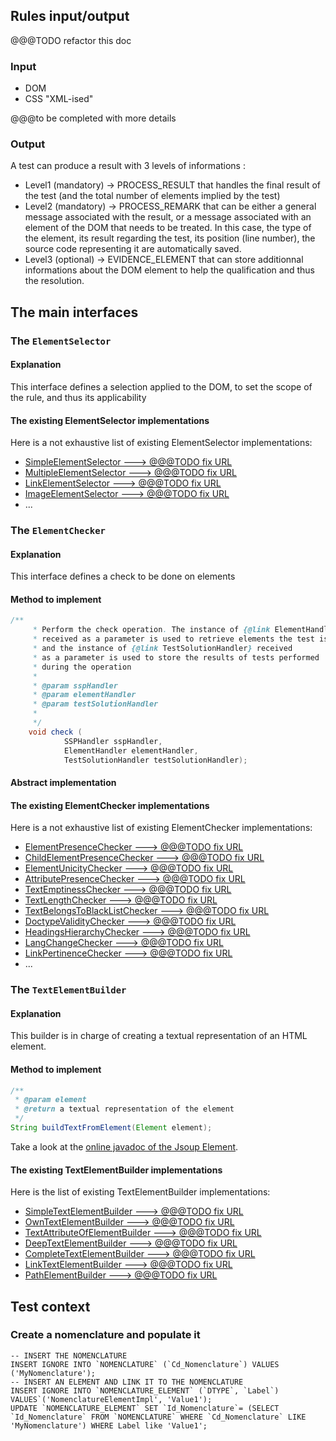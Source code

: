 ## Rules input/output

@@@TODO refactor this doc

### Input

* DOM
* CSS "XML-ised"

@@@to be completed with more details

### Output

A test can produce a result with 3 levels of informations :

* Level1 (mandatory) -> PROCESS_RESULT that handles the final result of the test (and the total number of elements implied by the test)
* Level2 (mandatory) -> PROCESS_REMARK that can be either a general message associated with the result, or a message associated with an element of the DOM that needs to be treated. In this case, the type of the element, its result regarding the test, its position (line number), the source code representing it are automatically saved.
* Level3 (optional) -> EVIDENCE_ELEMENT that can store additionnal informations about the DOM element to help the qualification and thus the resolution.

## The main interfaces

### The `ElementSelector`

#### Explanation

This interface defines a selection applied to the DOM, to set the scope of the rule, and thus its applicability

#### The existing ElementSelector implementations

Here is a not exhaustive list of existing ElementSelector implementations:

* [SimpleElementSelector ---> @@@TODO fix URL](#https://asqatasun.org/Javadoc/LATEST/org/asqatasun/rules/elementselector/SimpleElementSelector.html)
* [MultipleElementSelector ---> @@@TODO fix URL](#https://asqatasun.org/Javadoc/LATEST/org/asqatasun/rules/elementselector/MultipleElementSelector.html)
* [LinkElementSelector ---> @@@TODO fix URL](#https://asqatasun.org/Javadoc/LATEST/org/asqatasun/rules/elementselector/LinkElementSelector.html)
* [ImageElementSelector ---> @@@TODO fix URL](#https://asqatasun.org/Javadoc/LATEST/org/asqatasun/rules/elementselector/ImageElementSelector.html)
* ...

### The `ElementChecker`

#### Explanation

This interface defines a check to be done on elements

#### Method to implement

```java
/**
     * Perform the check operation. The instance of {@link ElementHandler} 
     * received as a parameter is used to retrieve elements the test is about
     * and the instance of {@link TestSolutionHandler} received 
     * as a parameter is used to store the results of tests performed 
     * during the operation
     * 
     * @param sspHandler
     * @param elementHandler
     * @param testSolutionHandler
     *  
     */
    void check (
            SSPHandler sspHandler, 
            ElementHandler elementHandler, 
            TestSolutionHandler testSolutionHandler);
```

#### Abstract implementation

#### The existing ElementChecker implementations

Here is a not exhaustive list of existing ElementChecker implementations:

* [ElementPresenceChecker ---> @@@TODO fix URL](#https://asqatasun.org/Javadoc/LATEST/org/asqatasun/rules/elementchecker/element/ElementPresenceChecker.html)
* [ChildElementPresenceChecker ---> @@@TODO fix URL](#https://asqatasun.org/Javadoc/LATEST/org/asqatasun/rules/elementchecker/element/ChildElementPresenceChecker.html)
* [ElementUnicityChecker ---> @@@TODO fix URL](#https://asqatasun.org/Javadoc/LATEST/org/asqatasun/rules/elementchecker/element/ElementUnicityChecker.html)
* [AttributePresenceChecker ---> @@@TODO fix URL](#https://asqatasun.org/Javadoc/LATEST/org/asqatasun/rules/elementchecker/attribute/AttributePresenceChecker.html)
* [TextEmptinessChecker ---> @@@TODO fix URL](#https://asqatasun.org/Javadoc/LATEST/org/asqatasun/rules/elementchecker/text/TextEmptinessChecker.html)
* [TextLengthChecker ---> @@@TODO fix URL](#https://asqatasun.org/Javadoc/LATEST/org/asqatasun/rules/elementchecker/text/TextLengthChecker.html)
* [TextBelongsToBlackListChecker ---> @@@TODO fix URL](#https://asqatasun.org/Javadoc/LATEST/org/asqatasun/rules/elementchecker/text/TextBelongsToBlackListChecker.html)
* [DoctypeValidityChecker ---> @@@TODO fix URL](#https://asqatasun.org/Javadoc/LATEST/org/asqatasun/rules/elementchecker/doctype/DoctypeValidityChecker.html)
* [HeadingsHierarchyChecker ---> @@@TODO fix URL](#https://asqatasun.org/Javadoc/LATEST/org/asqatasun/rules/elementchecker/headings/HeadingsHierarchyChecker.html)
* [LangChangeChecker ---> @@@TODO fix URL](#https://asqatasun.org/Javadoc/LATEST/org/asqatasun/rules/elementchecker/lang/LangChangeChecker.html)
* [LinkPertinenceChecker ---> @@@TODO fix URL](#https://asqatasun.org/Javadoc/LATEST/org/asqatasun/rules/elementchecker/link/LinkPertinenceChecker.html)
* ...

### The `TextElementBuilder`

#### Explanation

This builder is in charge of creating a textual representation of an HTML element.

#### Method to implement

```java
/**
 * @param element
 * @return a textual representation of the element
 */
String buildTextFromElement(Element element);
```

Take a look at the [online javadoc of the Jsoup Element](https://jsoup.org/apidocs/org/jsoup/nodes/Element.html).

#### The existing TextElementBuilder implementations

Here is the list of existing TextElementBuilder implementations:

* [SimpleTextElementBuilder ---> @@@TODO fix URL](#https://asqatasun.org/Javadoc/LATEST/org/asqatasun/rules/textbuilder/SimpleTextElementBuilder.html)
* [OwnTextElementBuilder ---> @@@TODO fix URL](#https://asqatasun.org/Javadoc/LATEST/org/asqatasun/rules/textbuilder/OwnTextElementBuilder.html)
* [TextAttributeOfElementBuilder ---> @@@TODO fix URL](#https://asqatasun.org/Javadoc/LATEST/org/asqatasun/rules/textbuilder/TextAttributeOfElementBuilder.html)
* [DeepTextElementBuilder ---> @@@TODO fix URL](#https://asqatasun.org/Javadoc/LATEST/org/asqatasun/rules/textbuilder/DeepTextElementBuilder.html)
* [CompleteTextElementBuilder ---> @@@TODO fix URL](#https://asqatasun.org/Javadoc/LATEST/org/asqatasun/rules/textbuilder/CompleteTextElementBuilder.html)
* [LinkTextElementBuilder ---> @@@TODO fix URL](#https://asqatasun.org/Javadoc/LATEST/org/asqatasun/rules/textbuilder/LinkTextElementBuilder.html)
* [PathElementBuilder ---> @@@TODO fix URL](#https://asqatasun.org/Javadoc/LATEST/org/asqatasun/rules/textbuilder/PathElementBuilder.html)

## Test context

### Create a nomenclature and populate it

```mysql
-- INSERT THE NOMENCLATURE
INSERT IGNORE INTO `NOMENCLATURE` (`Cd_Nomenclature`) VALUES ('MyNomenclature');
-- INSERT AN ELEMENT AND LINK IT TO THE NOMENCLATURE
INSERT IGNORE INTO `NOMENCLATURE_ELEMENT` (`DTYPE`, `Label`) VALUES`('NomenclatureElementImpl', 'Value1');
UPDATE `NOMENCLATURE_ELEMENT` SET `Id_Nomenclature`= (SELECT `Id_Nomenclature` FROM `NOMENCLATURE` WHERE `Cd_Nomenclature` LIKE 'MyNomenclature') WHERE Label like 'Value1';
```
